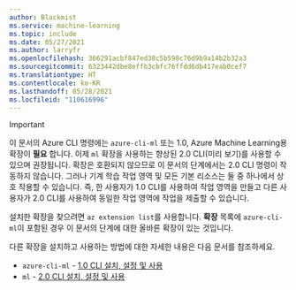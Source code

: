 ```yaml
---
author: Blackmist
ms.service: machine-learning
ms.topic: include
ms.date: 05/27/2021
ms.author: larryfr
ms.openlocfilehash: 366291acbf847ed38c5b598c76d9b9a14b2b32a3
ms.sourcegitcommit: 6323442dbe8effb3cbfc76ffdd6db417eab0cef7
ms.translationtype: HT
ms.contentlocale: ko-KR
ms.lasthandoff: 05/28/2021
ms.locfileid: "110616996"
---
```

> [!IMPORTANT]
> 이 문서의 Azure CLI 명령에는 `azure-cli-ml` 또는 1.0, Azure Machine Learning용 확장이 __필요__ 합니다. 이제 `ml` 확장을 사용하는 향상된 2.0 CLI(미리 보기)를 사용할 수 있으며 권장됩니다. 확장은 호환되지 않으므로 이 문서의 단계에서는 2.0 CLI 명령이 작동하지 않습니다. 그러나 기계 학습 작업 영역 및 모든 기본 리소스는 둘 중 하나에서 상호 작용할 수 있습니다. 즉, 한 사용자가 1.0 CLI를 사용하여 작업 영역을 만들고 다른 사용자가 2.0 CLI를 사용하여 동일한 작업 영역에 작업을 제출할 수 있습니다.
>
> 설치한 확장을 찾으려면 `az extension list`를 사용합니다. __확장__ 목록에 `azure-cli-ml`이 포함된 경우 이 문서의 단계에 대한 올바른 확장이 있는 것입니다.
>
> 다른 확장을 설치하고 사용하는 방법에 대한 자세한 내용은 다음 문서를 참조하세요.
> 
> * `azure-cli-ml` - [1.0 CLI 설치, 설정 및 사용](../articles/machine-learning/reference-azure-machine-learning-cli.md)
> * `ml` - [2.0 CLI 설치, 설정 및 사용](../articles/machine-learning/how-to-configure-cli.md)
